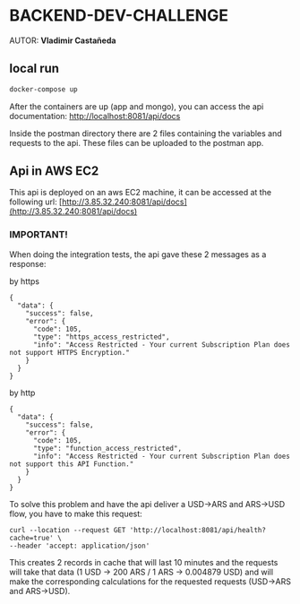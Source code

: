 # BACKEND-DEV-CHALLENGE

AUTOR: **Vladimir Castañeda**

## local run

```bash
docker-compose up
```

After the containers are up (app and mongo), you can access the api documentation: [http://localhost:8081/api/docs](http://localhost:8081/api/docs)

Inside the postman directory there are 2 files containing the variables and requests to the api. These files can be uploaded to the postman app.

## Api in AWS EC2 

This api is deployed on an aws EC2 machine, it can be accessed at the following url: [http://3.85.32.240:8081/api/docs](http://3.85.32.240:8081/api/docs)

### IMPORTANT!

When doing the integration tests, the api gave these 2 messages as a response:

by https
```
{
  "data": {
    "success": false,
    "error": {
      "code": 105,
      "type": "https_access_restricted",
      "info": "Access Restricted - Your current Subscription Plan does not support HTTPS Encryption."
    }
  }
}
```

by http
```
{
  "data": {
    "success": false,
    "error": {
      "code": 105,
      "type": "function_access_restricted",
      "info": "Access Restricted - Your current Subscription Plan does not support this API Function."
    }
  }
}
```

To solve this problem and have the api deliver a USD->ARS and ARS->USD flow, you have to make this request:

```
curl --location --request GET 'http://localhost:8081/api/health?cache=true' \
--header 'accept: application/json'
```

This creates 2 records in cache that will last 10 minutes and the requests will take that data (1 USD -> 200 ARS / 1 ARS -> 0.004879 USD) and will make the corresponding calculations for the requested requests (USD->ARS and ARS->USD).
